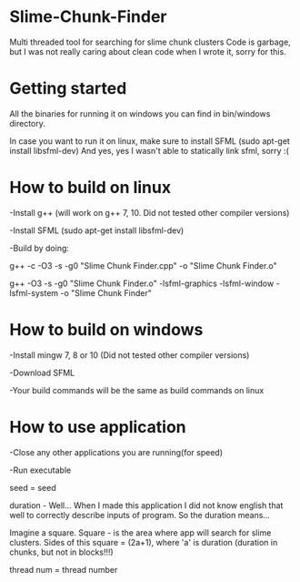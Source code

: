 # Slime-Chunk-Finder
Multi threaded tool for searching for slime chunk clusters
Code is garbage, but I was not really caring about clean code when I wrote it, sorry for this.

# Getting started
All the binaries for running it on windows you can find in bin/windows directory.

In case you want to run it on linux, make sure to install SFML (sudo apt-get install libsfml-dev)
And yes, yes I wasn't able to statically link sfml, sorry :(

# How to build on linux
-Install g++ (will work on g++ 7, 10. Did not tested other compiler versions)

-Install SFML (sudo apt-get install libsfml-dev)

-Build by doing:

g++ -c -O3 -s -g0 "Slime Chunk Finder.cpp" -o "Slime Chunk Finder.o"

g++ -O3 -s -g0 "Slime Chunk Finder.o" -lsfml-graphics -lsfml-window -lsfml-system -o "Slime Chunk Finder"

# How to build on windows
-Install mingw 7, 8 or 10 (Did not tested other compiler versions)

-Download SFML

-Your build commands will be the same as build commands on linux

# How to use application
-Close any other applications you are running(for speed)

-Run executable

seed = seed

duration - Well... When I made this application I did not know english that well to correctly describe inputs of program. So the duration means...

Imagine a square. Square - is the area where app will search for slime clusters. Sides of this square = (2a+1), where 'a' is duration
(duration in chunks, but not in blocks!!!)

thread num = thread number
